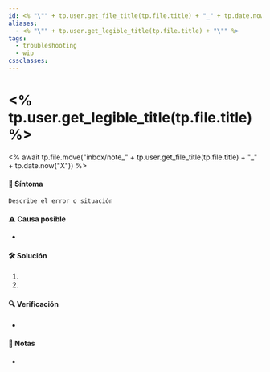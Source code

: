 ```yaml
---
id: <% "\"" + tp.user.get_file_title(tp.file.title) + "_" + tp.date.now("X") + "\""  %>
aliases:
  - <% "\"" + tp.user.get_legible_title(tp.file.title) + "\"" %>
tags:
  - troubleshooting
  - wip
cssclasses:
---
```

# <% tp.user.get_legible_title(tp.file.title) %> 
<% await tp.file.move("inbox/note_" + tp.user.get_file_title(tp.file.title) + "_" + tp.date.now("X")) %>

#### 🔎 Síntoma
`Describe el error o situación`

#### ⚠️ Causa posible
- 

#### 🛠️ Solución
1. 
2. 

#### 🔍 Verificación
- 

#### 📌 Notas
- 

